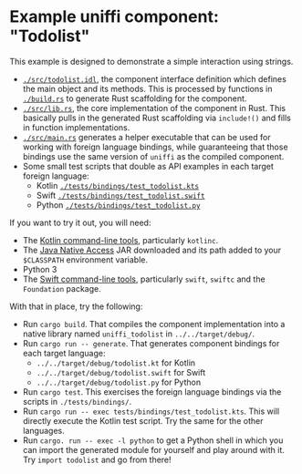 # Example uniffi component: "Todolist"

This example is designed to demonstrate a simple interaction using strings.

* [`./src/todolist.idl`](./src/todolist.idl), the component interface definition which defines the main object and its methods. This is processed by functions in [`./build.rs`](./build.rs)
  to generate Rust scaffolding for the component.
* [`./src/lib.rs`](./src/lib.rs), the core implementation of the component in Rust. This basically
  pulls in the generated Rust scaffolding via `include!()` and fills in function implementations.
* [`./src/main.rs`](./src/main.rs) generates a helper executable that can be used for working with
  foreign language bindings, while guaranteeing that those bindings use the same version of `uniffi`
  as the compiled component.
* Some small test scripts that double as API examples in each target foreign language:
  * Kotlin [`./tests/bindings/test_todolist.kts`](./tests/bindings/test_todolist.kts)
  * Swift [`./tests/bindings/test_todolist.swift`](./tests/bindings/test_todolist.swift)
  * Python [`./tests/bindings/test_todolist.py`](./tests/bindings/test_todolist.py)

If you want to try it out, you will need:

* The [Kotlin command-line tools](https://kotlinlang.org/docs/tutorials/command-line.html), particularly `kotlinc`.
* The [Java Native Access](https://github.com/java-native-access/jna#download) JAR downloaded and its path
  added to your `$CLASSPATH` environment variable.
* Python 3
* The [Swift command-line tools](https://swift.org/download/), particularly `swift`, `swiftc` and
  the `Foundation` package.

With that in place, try the following:

* Run `cargo build`. That compiles the component implementation into a native library named `uniffi_todolist`
  in `../../target/debug/`.
* Run `cargo run -- generate`. That generates component bindings for each target language:
    * `../../target/debug/todolist.kt` for Kotlin
    * `../../target/debug/todolist.swift` for Swift
    * `../../target/debug/todolist.py` for Python
* Run `cargo test`. This exercises the foreign language bindings via the scripts in `./tests/bindings/`.
* Run `cargo run -- exec tests/bindings/test_todolist.kts`. This will directly execute the Kotlin
  test script. Try the same for the other languages.
* Run `cargo. run -- exec -l python` to get a Python shell in which you can import the generated
  module for yourself and play around with it. Try `import todolist` and go from there!
